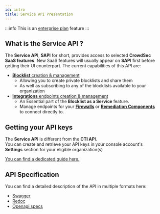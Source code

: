 ```yaml
---
id: intro
title: Service API Presentation
---
```


:::info
This is an [enterprise plan](https://www.crowdsec.net/pricing) feature
:::

## What is the Service API ?

The **Service API**, **SAPI** for short, provides access to selected **CrowdSec SaaS features**.
New SaaS features will usually appear on **SAPI** first before getting their UI counterpart.
The current capabilities of this API are:

-  [**Blocklist** creation & management](/u/service_api/blocklists)
   -  Allowing you to create private blocklists and share them 
   -  As well as subscribing to any of the blocklists available to your organization
-  [**Integrations** endpoints creation & management](/u/service_api/integrations)
   -  An Essential part of the **Blocklist as a Service** feature.
   -  Manage endpoints for your [**Firewalls**](/u/integrations/intro) or [**Remediation Components**](/u/bouncers/intro) to connect directly to.

## Getting your API keys

The **Service API** is different from the **CTI API**.  
You can create and retrieve your API keys in your console account's **Settings** section for your eligible organization(s)

[You can find a dedicated guide here.](/u/console/api/intro)


## API Specification

You can find a detailed description of the API in multiple formats here:

 - [Swagger](https://admin.api.crowdsec.net/v1/docs#/)
 - [Redoc](https://admin.api.dev.crowdsec.net/v1/redoc)
 - [Openapi specs](https://admin.api.crowdsec.net/v1/openapi.json)




